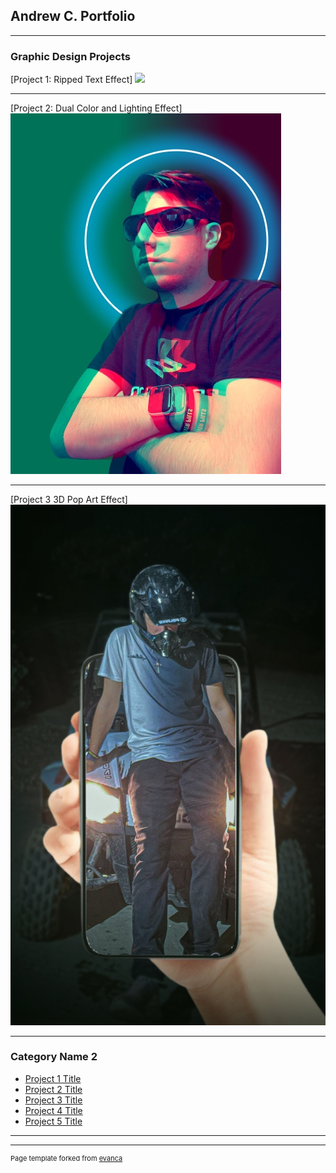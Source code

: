 ## Andrew C. Portfolio

---

### Graphic Design Projects 

[Project 1: Ripped Text Effect]
<img src="images/Liquid Marbled Effect.png?raw=true"/>

---
[Project 2: Dual Color and Lighting Effect]
<img src="images/Dual Color and Lighting Effect.jpg?raw=true"/>

---
[Project 3 3D Pop Art Effect]
<img src="images/3D Pop Art Effect.jpg?raw=true"/>

---

### Category Name 2

- [Project 1 Title](http://example.com/) 
- [Project 2 Title](http://example.com/)
- [Project 3 Title](http://example.com/)
- [Project 4 Title](http://example.com/)
- [Project 5 Title](http://example.com/)

---




---
<p style="font-size:11px">Page template forked from <a href="https://github.com/evanca/quick-portfolio">evanca</a></p>
<!-- Remove above link if you don't want to attibute -->
